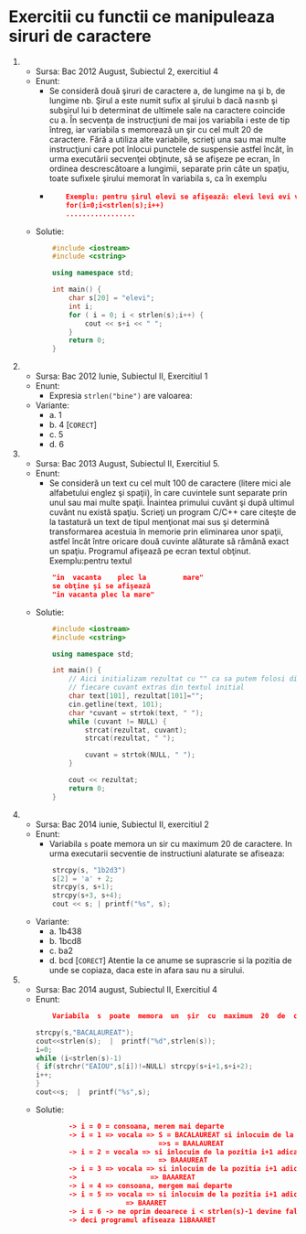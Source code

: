 # Exercitii cu functii ce manipuleaza siruri de caractere

1.
    - Sursa: Bac 2012 August, Subiectul 2, exercitiul 4
    - Enunt: 
        - Se consideră două şiruri de caractere a, de lungime na şi b, de lungime nb. Şirul a este numit sufix al şirului b dacă na≤nb şi subşirul lui b determinat de ultimele sale  na caractere coincide cu a. În  secvenţa  de  instrucţiuni  de  mai  jos  variabila  i  este  de  tip  întreg,  iar  variabila  s memorează un şir cu cel mult 20 de caractere. Fără a utiliza alte variabile, scrieţi una sau mai multe instrucţiuni care pot înlocui punctele de suspensie astfel încât, în urma executării secvenţei obţinute, să se afişeze pe ecran, în ordinea  descrescătoare  a  lungimii,  separate  prin  câte  un  spaţiu,  toate  sufixele  şirului memorat în variabila s, ca în exemplu
        - 
            ```json
                Exemplu: pentru şirul elevi se afişează: elevi levi evi vi i 
                for(i=0;i<strlen(s);i++) 
                .................
            ```
    - Solutie:
        ```c++
            #include <iostream>
            #include <cstring>

            using namespace std;

            int main() {
                char s[20] = "elevi";
                int i;
                for ( i = 0; i < strlen(s);i++) {
                    cout << s+i << " ";
                }
                return 0;
            }
        ```

2. 
    - Sursa: Bac 2012 Iunie, Subiectul II, Exercitiul 1
    - Enunt:
        - Expresia `strlen("bine")` are valoarea:
    - Variante:
        * a. 1
        * b. 4 [`CORECT`]
        * c. 5
        * d. 6

3. 
    - Sursa: Bac 2013 August, Subiectul II, Exercitiul 5.
    - Enunt:
        - Se  consideră  un  text  cu  cel  mult  100  de  caractere  (litere  mici  ale  alfabetului  englez  şi spaţii),  în  care  cuvintele  sunt  separate  prin  unul  sau  mai  multe  spaţii.  Înaintea  primului cuvânt şi după  ultimul cuvânt nu există spaţiu. Scrieţi un program C/C++ care citeşte de la tastatură un text de tipul menţionat mai sus şi determină transformarea acestuia în memorie prin eliminarea unor spaţii, astfel încât între 
    oricare  două  cuvinte  alăturate  să  rămână  exact  un  spaţiu.  Programul  afişează  pe  ecran 
    textul obţinut.
    Exemplu:pentru textul 
        ```json
            "in  vacanta    plec la         mare"
            se obţine şi se afişează 
            "in vacanta plec la mare"

    - Solutie:
        ```c++
            #include <iostream>
            #include <cstring>

            using namespace std;

            int main() {
                // Aici initializam rezultat cu "" ca sa putem folosi direct strcat, sa concatenam
                // fiecare cuvant extras din textul initial
                char text[101], rezultat[101]="";
                cin.getline(text, 101);
                char *cuvant = strtok(text, " ");
                while (cuvant != NULL) {
                    strcat(rezultat, cuvant);
                    strcat(rezultat, " ");

                    cuvant = strtok(NULL, " ");
                }

                cout << rezultat;
                return 0;
            }

        ```

4.
    - Sursa: Bac 2014 iunie, Subiectul II, exercitiul 2
    - Enunt: 
        - Variabila `s` poate memora un sir cu maximum 20 de caractere. In urma executarii secventie de instructiuni alaturate se afiseaza:
        ```c++
            strcpy(s, "1b2d3")
            s[2] = 'a' + 2;
            strcpy(s, s+1);
            strcpy(s+3, s+4);
            cout << s; | printf("%s", s);
        ```
    - Variante:
        * a. 1b438
        * b. 1bcd8
        * c. ba2
        * d. bcd [`CORECT`] Atentie la ce anume se suprascrie si la pozitia de unde se copiaza, daca este in afara sau nu  a sirului.

5. 
    - Sursa: Bac 2014 august, Subiectul II, Exercitiul 4
    - Enunt:
        ```json
            Variabila  s  poate  memora  un  șir  cu  maximum  20  de  caractere,  iar  variabila  i  este  de  tip întreg. Scrieți ce se afișează în urma executării secvenței de instrucțiuni de mai jos.  
        ```
        ```c++
        strcpy(s,"BACALAUREAT"); 
        cout<<strlen(s);  |  printf("%d",strlen(s)); 
        i=0; 
        while (i<strlen(s)-1) 
        { if(strchr("EAIOU",s[i])!=NULL) strcpy(s+i+1,s+i+2); 
        i++; 
        } 
        cout<<s;  |  printf("%s",s);
        ```
    - Solutie:
        ```json
                -> i = 0 = consoana, merem mai departe
                -> i = 1 => vocala => S = BACALAUREAT si inlocuim de la pozitia i+1 adica 2 cu textul din s de la pozitia i+2 adica 3
                                      =>s = BAALAUREAT
                -> i = 2 = vocala => si inlocuim de la pozitia i+1 adica 3, cu textul din s de la pozitia i+2 adica 4
                                      => BAAAUREAT
                -> i = 3 => vocala => si inlocuim de la pozitia i+1 adica 4, cu textul din s de la pozitia i+2 adica 5
                ->                  => BAAAREAT
                -> i = 4 => consoana, mergem mai departe
                -> i = 5 => vocala => si inlocuim de la pozitia i+1 adica 6, cu textul din s de la pozitia i+2 adica 7
                              => BAAARET
                -> i = 6 -> ne oprim deoarece i < strlen(s)-1 devine falsa
                -> deci programul afiseaza 11BAAARET
            
        ```